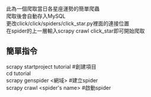 此為一個爬取當日各星座運勢的簡單爬蟲  
爬取後會自動存入MySQL  
更改click/click/spiders/click_star.py裡面的連接位置  
在spider的上一層輸入scrapy crawl click_star即可開始爬取  

  

## 簡單指令  
scrapy startproject tutorial        #創建項目  
cd tutorial  
scrapy genspider <name> <網域>      #建立spider  
scrapy crawl <spider's name>        #啟動spider  

